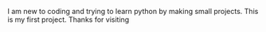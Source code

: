 I am new to coding and trying to learn python by making small projects.
This is my first project. Thanks for visiting
